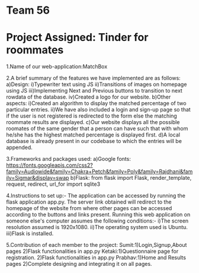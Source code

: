 # Team 56

# Project Assigned: Tinder for roommates

1.Name of our web-application:MatchBox

2.A brief summary of the features we have implemented are as follows:
    a)Design:
        i)Typewriter text using JS
        ii)Transitions of images on homepage using JS
        iii)Implementing Next and Previous buttons to transition to next rowdata of the database.
        iv)Created a logo for our website.
    b)Other aspects:
        i)Created an algorithm to display the matched percentage of two particular entries.
        ii)We have also included a login and sign-up page so that if the user is not registered is redirected to the form else the matching roommate results are displayed.
    c)Our website displays all the possible roomates of the same gender that a person can have such that with whom he/she has the highest matched percentage is displayed first.
    d)A local database is already present in our codebase to which the entries will be appended.

3.Frameworks and packages used:
    a)Google fonts:
    https://fonts.googleapis.com/css2?family=Audiowide&family=Chakra+Petch&family=Poly&family=Rajdhani&family=Sigmar&display=swap
    b)Flask:
    from flask import Flask, render_template, request, redirect, url_for
    import sqlite3

4.Instructions to set up:-
    The application can be accessed by running the flask application app.py. The server link obtained will redirect to the homepage of the website from where other pages can be accessed according to the buttons and links present.
  Running this web application on someone else's computer assumes the following conditions:-
    i)The screen resolution assumed is 1920x1080.
    ii)The operating system used is Ubuntu.
    iii)Flask is installed.

5.Contribution of each member to the project:
    Sumit:1)Login,Signup,About pages
          2)Flask functionalities in app.py
    Ketaki:1)Questionnaire page for registration.
           2)Flask functionalities in app.py
    Prabhav:1)Home and Results pages
            2)Complete designing and integrating it on all pages.
